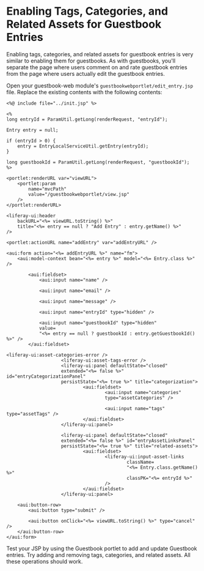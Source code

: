 # Enabling Tags, Categories, and Related Assets for Guestbook Entries [](id=enabling-tags-categories-and-related-assets-for-guestbook-entries)

Enabling tags, categories, and related assets for guestbook entries is very
similar to enabling them for guestbooks. As with guestbooks, you'll separate the
page where users comment on and rate guestbook entries from the page where users
actually edit the guestbook entries. 

Open your guestbook-web module's `guestbookwebportlet/edit_entry.jsp`
file. Replace the existing contents with the following contents:

    <%@ include file="../init.jsp" %>

    <%
    long entryId = ParamUtil.getLong(renderRequest, "entryId");

    Entry entry = null;

    if (entryId > 0) {
        entry = EntryLocalServiceUtil.getEntry(entryId);
    }

    long guestbookId = ParamUtil.getLong(renderRequest, "guestbookId");
    %>

    <portlet:renderURL var="viewURL">
        <portlet:param 
            name="mvcPath" 
            value="/guestbookwebportlet/view.jsp" 
        />
    </portlet:renderURL>

    <liferay-ui:header
        backURL="<%= viewURL.toString() %>"
        title="<%= entry == null ? "Add Entry" : entry.getName() %>"
    />

    <portlet:actionURL name="addEntry" var="addEntryURL" />

    <aui:form action="<%= addEntryURL %>" name="fm">
        <aui:model-context bean="<%= entry %>" model="<%= Entry.class %>" />

            <aui:fieldset>
                <aui:input name="name" />

                <aui:input name="email" />

                <aui:input name="message" />

                <aui:input name="entryId" type="hidden" />

                <aui:input name="guestbookId" type="hidden" 
                value=
                "<%= entry == null ? guestbookId : entry.getGuestbookId() %>" />
            </aui:fieldset>

    <liferay-ui:asset-categories-error />
                        <liferay-ui:asset-tags-error />
                        <liferay-ui:panel defaultState="closed" 
                        extended="<%= false %>" id="entryCategorizationPanel" 
                        persistState="<%= true %>" title="categorization">
                                <aui:fieldset>
                                        <aui:input name="categories" 
                                        type="assetCategories" />

                                        <aui:input name="tags" type="assetTags" />
                                </aui:fieldset>
                        </liferay-ui:panel>

                        <liferay-ui:panel defaultState="closed" 
                        extended="<%= false %>" id="entryAssetLinksPanel" 
                        persistState="<%= true %>" title="related-assets">
                                <aui:fieldset>
                                        <liferay-ui:input-asset-links
                                                className=
                                                "<%= Entry.class.getName() %>"
                                                classPK="<%= entryId %>"
                                        />
                                </aui:fieldset>
                        </liferay-ui:panel>

        <aui:button-row>
            <aui:button type="submit" />

            <aui:button onClick="<%= viewURL.toString() %>" type="cancel" />
        </aui:button-row>
    </aui:form>

Test your JSP by using the Guestbook portlet to add and update Guestbook
entries. Try adding and removing tags, categories, and related assets. All these
operations should work.
